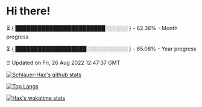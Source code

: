 # Hi there!

⏳ { ████████████████████████░░░░░░ } - 82.36% - Month progress

⏳ { ███████████████████░░░░░░░░░░░ } - 65.08% - Year progress

⏰ Updated on Fri, 26 Aug 2022 12:47:37 GMT


[![Schlauer-Hax's github stats](https://github-readme-stats.vercel.app/api?username=Schlauer-Hax&show_icons=true&theme=dark&count_private=true)](https://github.com/Schlauer-Hax)


[![Top Langs](https://github-readme-stats.vercel.app/api/top-langs/?username=Schlauer-Hax&layout=compact&theme=dark)](https://github.com/Schlauer-Hax?tab=repositories)


[![Hax's wakatime stats](https://github-readme-stats.vercel.app/api/wakatime?username=Hax&theme=dark)](https://wakatime.com/@Hax)

